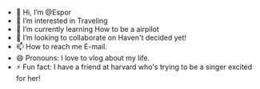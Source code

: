 - 👋 Hi, I’m @Espor
- 👀 I’m interested in Traveling
- 🌱 I’m currently learning How to be a airpilot
- 💞️ I’m looking to collaborate on Haven't decided yet!
- 📫 How to reach me E-mail.
- 😄 Pronouns: I love to vlog about my life.
- ⚡ Fun fact: I have a friend at harvard who's trying to be a singer excited for her!

<!---
Roblox-Itsbestie/Roblox-Itsbestie is a ✨ special ✨ repository because its `README.md` (this file) appears on your GitHub profile.
You can click the Preview link to take a look at your changes.
--->
